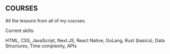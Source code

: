 ## COURSES

All the lessons from all of my courses.

Current skills:

HTML, CSS,
JavaScript,
Next.JS,
React Native,
GoLang,
Rust (basics),
Data Structures,
Time complexity,
APIs
